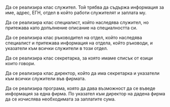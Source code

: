 Да се реализира клас служител. Той трябва да съдържа информация за име, адрес, ЕГН, отдел в който работи служителят и заплата му.

Да се реализира клас специалист, който наследява служител, но притежава като допълнение описание на специалността си.

Да се реализира клас ръководител на отдел, който наследява специалист и притежава информация на отдела, който ръководи, и указатели към всички служители в този отдел.

Да се реализира клас секретарка, за която имаме списък от езици които говори.

Да се реализира клас директор, който да има секретарка и указатели към всички служители във фирмата.

Да се реализира програма, която да дава възможност да се въведе информация за една фирма. По указател към директор на дадена фирма да се изчислява необходимата за заплатите сума.
